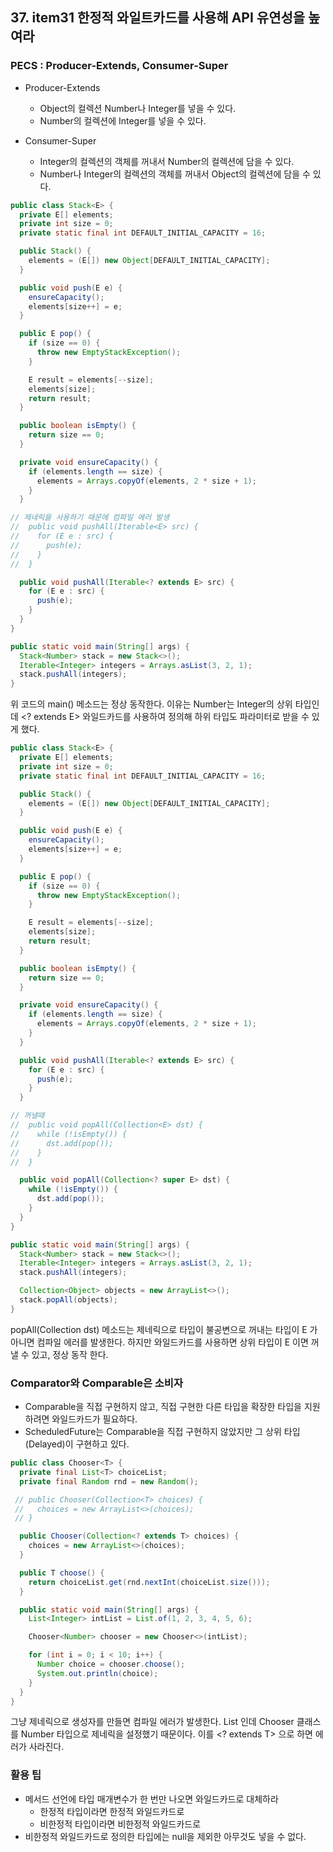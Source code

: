 ## 37. item31 한정적 와일트카드를 사용해 API 유연성을 높여라

### PECS : Producer-Extends, Consumer-Super
- Producer-Extends
  - Object의 컬렉션 Number나 Integer를 넣을 수 있다.
  - Number의 컬렉션에 Integer를 넣을 수 있다.

- Consumer-Super
  - Integer의 컬렉션의 객체를 꺼내서 Number의 컬렉션에 담을 수 있다.
  - Number나 Integer의 컬렉션의 객체를 꺼내서 Object의 컬렉션에 담을 수 있다.

````java
public class Stack<E> {
  private E[] elements;
  private int size = 0;
  private static final int DEFAULT_INITIAL_CAPACITY = 16;

  public Stack() {
    elements = (E[]) new Object[DEFAULT_INITIAL_CAPACITY];
  }

  public void push(E e) {
    ensureCapacity();
    elements[size++] = e;
  }

  public E pop() {
    if (size == 0) {
      throw new EmptyStackException();
    }

    E result = elements[--size];
    elements[size];
    return result;
  }

  public boolean isEmpty() {
    return size == 0;
  }

  private void ensureCapacity() {
    if (elements.length == size) {
      elements = Arrays.copyOf(elements, 2 * size + 1);
    }
  }

// 제네릭을 사용하기 때문에 컴파일 에러 발생
//  public void pushAll(Iterable<E> src) {
//    for (E e : src) {
//      push(e);
//    }
//  }

  public void pushAll(Iterable<? extends E> src) {
    for (E e : src) {
      push(e);
    }
  }
}

public static void main(String[] args) {
  Stack<Number> stack = new Stack<>();
  Iterable<Integer> integers = Arrays.asList(3, 2, 1);
  stack.pushAll(integers);
}
````
위 코드의 main() 메소드는 정상 동작한다.
이유는 Number는 Integer의 상위 타입인데 <? extends E> 와일드카드를 사용하여 정의해
하위 타입도 파라미터로 받을 수 있게 했다.

````java
public class Stack<E> {
  private E[] elements;
  private int size = 0;
  private static final int DEFAULT_INITIAL_CAPACITY = 16;

  public Stack() {
    elements = (E[]) new Object[DEFAULT_INITIAL_CAPACITY];
  }

  public void push(E e) {
    ensureCapacity();
    elements[size++] = e;
  }

  public E pop() {
    if (size == 0) {
      throw new EmptyStackException();
    }

    E result = elements[--size];
    elements[size];
    return result;
  }

  public boolean isEmpty() {
    return size == 0;
  }

  private void ensureCapacity() {
    if (elements.length == size) {
      elements = Arrays.copyOf(elements, 2 * size + 1);
    }
  }

  public void pushAll(Iterable<? extends E> src) {
    for (E e : src) {
      push(e);
    }
  }

// 꺼낼때 
//  public void popAll(Collection<E> dst) {
//    while (!isEmpty()) {
//      dst.add(pop());
//    }
//  }

  public void popAll(Collection<? super E> dst) {
    while (!isEmpty()) {
      dst.add(pop());
    }
  }
}

public static void main(String[] args) {
  Stack<Number> stack = new Stack<>();
  Iterable<Integer> integers = Arrays.asList(3, 2, 1);
  stack.pushAll(integers);

  Collection<Object> objects = new ArrayList<>();
  stack.popAll(objects);
}
````
popAll(Collection<E> dst) 메소드는 제네릭으로 타입이 불공변으로 꺼내는 타입이 E 가 아니면 컴파일 에러를 발생한다.
하지만 와일드카드를 사용하면 상위 타입이 E 이면 꺼낼 수 있고, 정상 동작 한다.

### Comparator와 Comparable은 소비자
- Comparable을 직접 구현하지 않고, 직접 구현한 다른 타입을 확장한 타입을 지원하려면 와일드카드가 필요하다.
- ScheduledFuture는 Comparable을 직접 구현하지 않았지만 그 상위 타입(Delayed)이 구현하고 있다.

````java
public class Chooser<T> {
  private final List<T> choiceList;
  private final Random rnd = new Random();

 // public Chooser(Collection<T> choices) {
 //   choices = new ArrayList<>(choices);
 // }

  public Chooser(Collection<? extends T> choices) {
    choices = new ArrayList<>(choices);
  }

  public T choose() {
    return choiceList.get(rnd.nextInt(choiceList.size()));
  }

  public static void main(String[] args) {
    List<Integer> intList = List.of(1, 2, 3, 4, 5, 6);

    Chooser<Number> chooser = new Chooser<>(intList);

    for (int i = 0; i < 10; i++) {
      Number choice = chooser.choose();
      System.out.println(choice);
    }
  }
}
````
그냥 제네릭으로 생성자를 만들면 컴파일 에러가 발생한다. List<Integer> 인데 Chooser 클래스를 Number 타입으로 제네릭을 설정했기 때문이다.
이를 <? extends T> 으로 하면 에러가 사라진다.

### 활용 팁
- 메서드 선언에 타입 매개변수가 한 번만 나오면 와일드카드로 대체하라
  - 한정적 타입이라면 한정적 와일드카드로
  - 비한정적 타입이라면 비한정적 와일드카드로
- 비한정적 와일드카드로 정의한 타입에는 null을 제외한 아무것도 넣을 수 없다.
